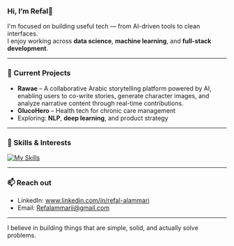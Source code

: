 ### Hi, I’m Refal🌟

I'm focused on building useful tech — from AI-driven tools to clean interfaces.  
I enjoy working across **data science**, **machine learning**, and **full-stack development**.

---

### 🚧 Current Projects
- **Rawae** – A collaborative Arabic storytelling platform powered by AI, enabling users to co-write stories, generate character images, and analyze narrative content through real-time contributions.
- **GlucoHero** – Health tech for chronic care management
- Exploring: **NLP**, **deep learning**, and product strategy

---

### 🧩 Skills & Interests
[![My Skills](https://skillicons.dev/icons?i=py,html,css,dart,flask,flutter,tensorflow,pytorch,sklearn,php,r,firebase,mysql,git,github,vscode,figma)](https://skillicons.dev)


---

### 📫 Reach out
- LinkedIn: www.linkedin.com/in/refal-alammari
- Email: Refalammarii@gmail.com

---

I believe in building things that are simple, solid, and actually solve problems.

<!---
Refalammari/Refalammari is a ✨ special ✨ repository because its `README.md` (this file) appears on your GitHub profile.
You can click the Preview link to take a look at your changes.
--->
